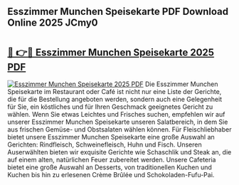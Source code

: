 ## Esszimmer Munchen Speisekarte PDF Download Online 2025 JCmy0

# <h2><a href="http://gcc5u5.nevu.top/?p=Esszimmer+Munchen+Speisekarte">🔗 👉🔴 Esszimmer Munchen Speisekarte 2025 PDF</a></h2>

[![Esszimmer Munchen Speisekarte 2025 PDF](https://i.imgur.com/dBaPXMq.png)](http://gcc5u5.nevu.top/?p=Esszimmer+Munchen+Speisekarte)
Die Esszimmer Munchen Speisekarte im Restaurant oder Café ist nicht nur eine Liste der Gerichte, die für die Bestellung angeboten werden, sondern auch eine Gelegenheit für Sie, ein köstliches und für Ihren Geschmack geeignetes Gericht zu wählen. Wenn Sie etwas Leichtes und Frisches suchen, empfehlen wir auf unserer Esszimmer Munchen Speisekarte unseren Salatbereich, in dem Sie aus frischen Gemüse- und Obstsalaten wählen können. Für Fleischliebhaber bietet unsere Esszimmer Munchen Speisekarte eine große Auswahl an Gerichten: Rindfleisch, Schweinefleisch, Huhn und Fisch. Unseren Auserwählten bieten wir exquisite Gerichte wie Schaschlik und Steak an, die auf einem alten, natürlichen Feuer zubereitet werden. Unsere Cafeteria bietet eine große Auswahl an Desserts, von traditionellen Kuchen und Kuchen bis hin zu erlesenen Crème Brûlée und Schokoladen-Fufu-Pai.
